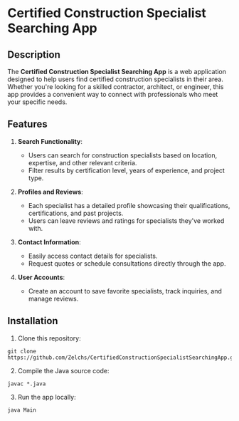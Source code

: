 # Certified Construction Specialist Searching App

## Description

The **Certified Construction Specialist Searching App** is a web application designed to help users find certified construction specialists in their area. Whether you're looking for a skilled contractor, architect, or engineer, this app provides a convenient way to connect with professionals who meet your specific needs.

## Features

1. **Search Functionality**:
    - Users can search for construction specialists based on location, expertise, and other relevant criteria.
    - Filter results by certification level, years of experience, and project type.

2. **Profiles and Reviews**:
    - Each specialist has a detailed profile showcasing their qualifications, certifications, and past projects.
    - Users can leave reviews and ratings for specialists they've worked with.

3. **Contact Information**:
    - Easily access contact details for specialists.
    - Request quotes or schedule consultations directly through the app.

4. **User Accounts**:
    - Create an account to save favorite specialists, track inquiries, and manage reviews.

## Installation

1. Clone this repository:

```shell
git clone https://github.com/Zelchs/CertifiedConstructionSpecialistSearchingApp.git
```

2. Compile the Java source code:

```shell
javac *.java
```

3. Run the app locally:
```shell
java Main
```
